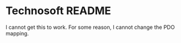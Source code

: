Technosoft README
=================

I cannot get this to work. For some reason, I cannot change the PDO mapping.

[EtherCAT terminals]:https://www.beckhoff.com/english.asp?ethercat/default.htm
